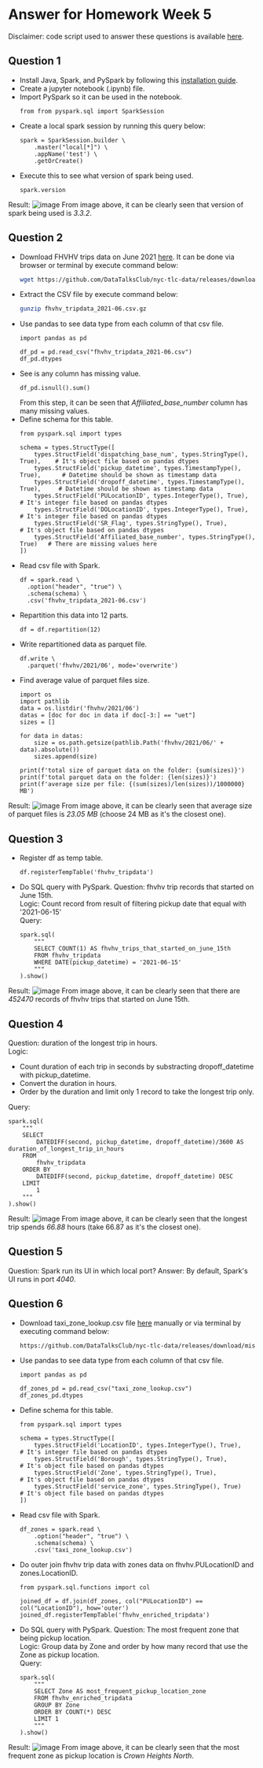 # Answer for Homework Week 5
Disclaimer: code script used to answer these questions is available [here](https://github.com/ahmdxrzky/de-zoomcamp-2023/blob/main/week5/homework.ipynb).

## Question 1
- Install Java, Spark, and PySpark by following this [installation guide](https://github.com/ahmdxrzky/de-zoomcamp-2023/blob/main/week5/installation_guide.md).
- Create a jupyter notebook (.ipynb) file.
- Import PySpark so it can be used in the notebook.
  ```python3
  from from pyspark.sql import SparkSession
  ```
- Create a local spark session by running this query below:
  ```python3
  spark = SparkSession.builder \
      .master("local[*]") \
      .appName('test') \
      .getOrCreate()
  ```
- Execute this to see what version of spark being used.
  ```python3
  spark.version
  ```
  
Result:
![image](https://user-images.githubusercontent.com/99194827/222944034-3dab97a8-bc92-4c9a-b7a0-831dcfc38975.png)
From image above, it can be clearly seen that version of spark being used is _3.3.2_.


## Question 2
- Download FHVHV trips data on June 2021 [here](https://github.com/DataTalksClub/nyc-tlc-data/releases/download/fhvhv/fhvhv_tripdata_2021-06.csv.gz). It can be done via browser or terminal by execute command below:
  ```bash
  wget https://github.com/DataTalksClub/nyc-tlc-data/releases/download/fhvhv/fhvhv_tripdata_2021-06.csv.gz
  ```
- Extract the CSV file by execute command below:
  ```bash
  gunzip fhvhv_tripdata_2021-06.csv.gz
  ```
- Use pandas to see data type from each column of that csv file.
  ```python3
  import pandas as pd

  df_pd = pd.read_csv("fhvhv_tripdata_2021-06.csv")
  df_pd.dtypes
  ```
- See is any column has missing value.
  ```python3
  df_pd.isnull().sum()
  ```
  From this step, it can be seen that _Affiliated_base_number_ column has many missing values.
- Define schema for this table.
  ```python3
  from pyspark.sql import types

  schema = types.StructType([
      types.StructField('dispatching_base_num', types.StringType(), True),    # It's object file based on pandas dtypes
      types.StructField('pickup_datetime', types.TimestampType(), True),      # Datetime should be shown as timestamp data
      types.StructField('dropoff_datetime', types.TimestampType(), True),     # Datetime should be shown as timestamp data
      types.StructField('PULocationID', types.IntegerType(), True),           # It's integer file based on pandas dtypes
      types.StructField('DOLocationID', types.IntegerType(), True),           # It's integer file based on pandas dtypes
      types.StructField('SR_Flag', types.StringType(), True),                 # It's object file based on pandas dtypes
      types.StructField('Affiliated_base_number', types.StringType(), True)   # There are missing values here
  ])
  ```
- Read csv file with Spark.
  ```python3
  df = spark.read \
    .option("header", "true") \
    .schema(schema) \
    .csv('fhvhv_tripdata_2021-06.csv')
  ```
- Repartition this data into 12 parts.
  ```python3
  df = df.repartition(12)
  ```
- Write repartitioned data as parquet file.
  ```python3
  df.write \
    .parquet('fhvhv/2021/06', mode='overwrite')
  ```
- Find average value of parquet files size.
  ```python3
  import os
  import pathlib
  data = os.listdir('fhvhv/2021/06')
  datas = [doc for doc in data if doc[-3:] == "uet"]
  sizes = []

  for data in datas:
      size = os.path.getsize(pathlib.Path('fhvhv/2021/06/' + data).absolute())
      sizes.append(size)

  print(f'total size of parquet data on the folder: {sum(sizes)}')
  print(f'total parquet data on the folder: {len(sizes)}')
  print(f'average size per file: {(sum(sizes)/len(sizes))/1000000} MB')
  ```
  
Result:
![image](https://user-images.githubusercontent.com/99194827/222946687-d8f56142-cff2-439a-9c3b-3f588059aa36.png)
From image above, it can be clearly seen that average size of parquet files is _23.05 MB_ (choose 24 MB as it's the closest one).


## Question 3
- Register df as temp table.
  ```
  df.registerTempTable('fhvhv_tripdata')
  ```
- Do SQL query with PySpark.
  Question: fhvhv trip records that started on June 15th. <br>
  Logic: Count record from result of filtering pickup date that equal with '2021-06-15' <br>
  Query:
  ```python3
  spark.sql(
      """
      SELECT COUNT(1) AS fhvhv_trips_that_started_on_june_15th
      FROM fhvhv_tripdata
      WHERE DATE(pickup_datetime) = '2021-06-15'
      """
  ).show()
  ```

Result:
![image](https://user-images.githubusercontent.com/99194827/222947828-c80b1b46-ba0d-4287-8c84-676c516be563.png)
From image above, it can be clearly seen that there are _452470_ records of fhvhv trips that started on June 15th.


## Question 4
Question: duration of the longest trip in hours. <br>
Logic: 
- Count duration of each trip in seconds by substracting dropoff_datetime with pickup_datetime.
- Convert the duration in hours.
- Order by the duration and limit only 1 record to take the longest trip only.

Query:
```python3
spark.sql(
    """
    SELECT
        DATEDIFF(second, pickup_datetime, dropoff_datetime)/3600 AS duration_of_longest_trip_in_hours
    FROM
        fhvhv_tripdata
    ORDER BY
        DATEDIFF(second, pickup_datetime, dropoff_datetime) DESC
    LIMIT
        1
    """
).show()
```
Result:
![image](https://user-images.githubusercontent.com/99194827/222950883-aa24e65a-00b4-48c0-87e4-3a464b191175.png)
From image above, it can be clearly seen that the longest trip spends _66.88_ hours (take 66.87 as it's the closest one).

## Question 5
Question: Spark run its UI in which local port?
Answer: By default, Spark's UI runs in port _4040_.

## Question 6
- Download taxi_zone_lookup.csv file [here](https://github.com/DataTalksClub/nyc-tlc-data/releases/download/misc/taxi_zone_lookup.csv) manually or via terminal by executing command below:
  ```bash
  https://github.com/DataTalksClub/nyc-tlc-data/releases/download/misc/taxi_zone_lookup.csv
  ```
- Use pandas to see data type from each column of that csv file.
  ```python3
  import pandas as pd

  df_zones_pd = pd.read_csv("taxi_zone_lookup.csv")
  df_zones_pd.dtypes
  ```
- Define schema for this table.
  ```python3
  from pyspark.sql import types

  schema = types.StructType([
      types.StructField('LocationID', types.IntegerType(), True),     # It's integer file based on pandas dtypes
      types.StructField('Borough', types.StringType(), True),         # It's object file based on pandas dtypes
      types.StructField('Zone', types.StringType(), True),            # It's object file based on pandas dtypes
      types.StructField('service_zone', types.StringType(), True)    # It's object file based on pandas dtypes
  ])
  ```
- Read csv file with Spark.
  ```python3
  df_zones = spark.read \
      .option("header", "true") \
      .schema(schema) \
      .csv('taxi_zone_lookup.csv')
  ```
- Do outer join fhvhv trip data with zones data on fhvhv.PULocationID and zones.LocationID.
  ```python3
  from pyspark.sql.functions import col

  joined_df = df.join(df_zones, col("PULocationID") == col("LocationID"), how='outer')
  joined_df.registerTempTable('fhvhv_enriched_tripdata')
  ```
- Do SQL query with PySpark.
  Question: The most frequent zone that being pickup location. <br>
  Logic: Group data by Zone and order by how many record that use the Zone as pickup location. <br>
  Query:
  ```python3
  spark.sql(
      """
      SELECT Zone AS most_frequent_pickup_location_zone
      FROM fhvhv_enriched_tripdata
      GROUP BY Zone
      ORDER BY COUNT(*) DESC
      LIMIT 1
      """
  ).show()

Result:
![image](https://user-images.githubusercontent.com/99194827/222951548-d1222322-112c-45d2-baf5-b54829abb39b.png)
From image above, it can be clearly seen that the most frequent zone as pickup location is _Crown Heights North_.

